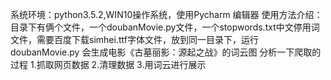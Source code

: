 系统环境：python3.5.2,WIN10操作系统，使用Pycharm 编辑器
使用方法介绍：目录下有俩个文件，一个doubanMovie.py文件，一个stopwords.txt中文停用词文件，需要百度下载simhei.ttf字体文件，放到同一目录下，运行doubanMovie.py
会生成电影《古墓丽影：源起之战》的词云图
分析一下爬取的过程
1.抓取网页数据
2.清理数据
3.用词云进行展示

